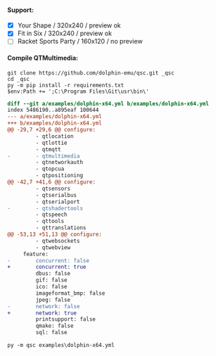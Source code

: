 #### Support:
- [x] Your Shape  / 320x240 / preview ok
- [x] Fit in Six / 320x240 / preview ok
- [ ] Racket Sports Party / 160x120 / no preview

#### Compile QTMultimedia:
```
git clone https://github.com/dolphin-emu/qsc.git _qsc
cd _qsc
py -m pip install -r requirements.txt
$env:Path += ';C:\Program Files\Git\usr\bin\'
```
```diff
diff --git a/examples/dolphin-x64.yml b/examples/dolphin-x64.yml
index 5486190..a895eaf 100644
--- a/examples/dolphin-x64.yml
+++ b/examples/dolphin-x64.yml
@@ -29,7 +29,6 @@ configure:
         - qtlocation
         - qtlottie
         - qtmqtt
-        - qtmultimedia
         - qtnetworkauth
         - qtopcua
         - qtpositioning
@@ -42,7 +41,6 @@ configure:
         - qtsensors
         - qtserialbus
         - qtserialport
-        - qtshadertools
         - qtspeech
         - qttools
         - qttranslations
@@ -53,13 +51,13 @@ configure:
         - qtwebsockets
         - qtwebview
     feature:
-        concurrent: false
+        concurrent: true
         dbus: false
         gif: false
         ico: false
         imageformat_bmp: false
         jpeg: false
-        network: false
+        network: true
         printsupport: false
         qmake: false
         sql: false
```
```
py -m qsc examples\dolphin-x64.yml
```
